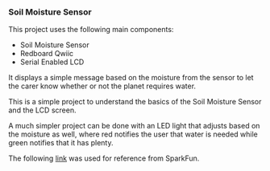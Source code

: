 ### Soil Moisture Sensor
This project uses the following main components:
- Soil Moisture Sensor
- Redboard Qwiic
- Serial Enabled LCD

It displays a simple message based on the moisture from the sensor to let the carer know whether or not the planet requires water.

This is a simple project to understand the basics of the Soil Moisture Sensor and the LCD screen.

A much simpler project can be done with an LED light that adjusts based on the moisture as well, where red notifies the user that water is needed while green notifies that it has plenty.

The following [link](https://learn.sparkfun.com/tutorials/soil-moisture-sensor-hookup-guide?_ga=2.195753516.1233461635.1676564500-756109435.1676564500&_gac=1.157635016.1676564500.Cj0KCQiAxbefBhDfARIsAL4XLRqpFQrF8BsMt0qpcxs5VED6QuAb3-hJkPFn3qeFqEDuaY8yyfcbItUaAvnjEALw_wcB#introduction) was used for reference from SparkFun.
